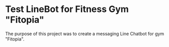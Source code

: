 # Test LineBot for Fitness Gym "Fitopia"

The purpose of this project was to create a messaging Line Chatbot for gym "Fitopia".

